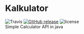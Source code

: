 # Kalkulator
![Travis](https://img.shields.io/travis/Loli-Master/Kalkulator.svg) [![GitHub release](https://img.shields.io/github/release/Loli-Master/Kalkulator.svg)](https://github.com/Loli-Master/Kalkulator/releases/tag/0.1.0) ![license](https://img.shields.io/github/license/Loli-Master/Kalkulator.svg)<br>
Simple Calculator API in java
